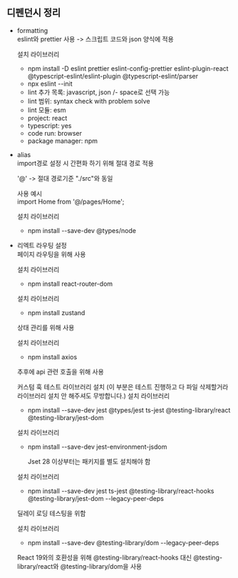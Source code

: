 ## 디펜던시 정리

- formatting  
  eslint와 prettier 사용 -> 스크립트 코드와 json 양식에 적용

  설치 라이브러리

  - npm install -D eslint prettier eslint-config-prettier eslint-plugin-react @typescript-eslint/eslint-plugin @typescript-eslint/parser
  - npx eslint --init
  - lint 추가 목록: javascript, json /- space로 선택 가능
  - lint 범위: syntax check with problem solve
  - lint 모듈: esm
  - project: react
  - typescript: yes
  - code run: browser
  - package manager: npm

- alias  
  import경로 설정 시 간편화 하기 위해 절대 경로 적용

  '@' -> 절대 경로기준 "./src"와 동일

  사용 예시  
  import Home from '@/pages/Home';

  설치 라이브러리

  - npm install --save-dev @types/node

- 리엑트 라우팅 설정  
  페이지 라우팅을 위해 사용

  설치 라이브러리

  - npm install react-router-dom

  설치 라이브러리

  - npm install zustand

  상태 관리를 위해 사용

  설치 라이브러리

  - npm install axios

  추후에 api 관련 호출을 위해 사용

  커스텀 훅 테스트 라이브러리 설치 (이 부분은 테스트 진행하고 다 파일 삭제할거라 라이브러리 설치 안 해주셔도 무방합니다.)
  설치 라이브러리

  - npm install --save-dev jest @types/jest ts-jest @testing-library/react @testing-library/jest-dom

  설치 라이브러리

  - npm install --save-dev jest-environment-jsdom

    Jset 28 이상부터는 패키지를 별도 설치해야 함

  설치 라이브러리

  - npm install --save-dev jest ts-jest @testing-library/react-hooks @testing-library/jest-dom --legacy-peer-deps

  딜레이 로딩 테스팅을 위함

  설치 라이브러리

  - npm install --save-dev @testing-library/dom --legacy-peer-deps

  React 19와의 호환성을 위해 @testing-library/react-hooks 대신 @testing-library/react와 @testing-library/dom을 사용
